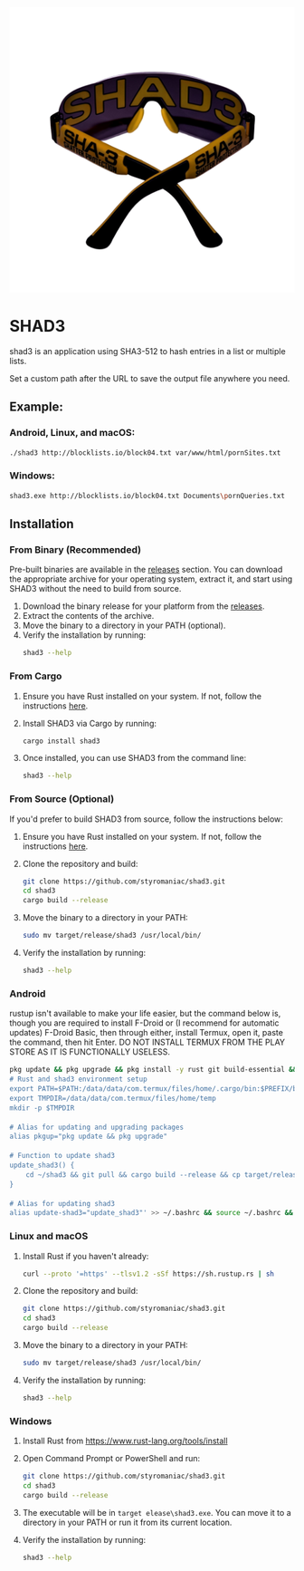 
![SHAD3](https://github.com/styromaniac/shad3/raw/main/SHAD3.png?v=1)

# SHAD3

shad3 is an application using SHA3-512 to hash entries in a list or multiple lists.

Set a custom path after the URL to save the output file anywhere you need.

## Example:

### Android, Linux, and macOS:
```bash
./shad3 http://blocklists.io/block04.txt var/www/html/pornSites.txt
```

### Windows:
```bash
shad3.exe http://blocklists.io/block04.txt Documents\pornQueries.txt
```

## Installation

### From Binary (Recommended)
Pre-built binaries are available in the [releases](https://github.com/styromaniac/shad3/releases) section. You can download the appropriate archive for your operating system, extract it, and start using SHAD3 without the need to build from source.

1. Download the binary release for your platform from the [releases](https://github.com/styromaniac/shad3/releases).
2. Extract the contents of the archive.
3. Move the binary to a directory in your PATH (optional).
4. Verify the installation by running:
   ```bash
   shad3 --help
   ```

### From Cargo
1. Ensure you have Rust installed on your system. If not, follow the instructions [here](https://www.rust-lang.org/tools/install).
   
2. Install SHAD3 via Cargo by running:
   ```bash
   cargo install shad3
   ```

3. Once installed, you can use SHAD3 from the command line:
   ```bash
   shad3 --help
   ```

### From Source (Optional)
If you'd prefer to build SHAD3 from source, follow the instructions below:

1. Ensure you have Rust installed on your system. If not, follow the instructions [here](https://www.rust-lang.org/tools/install).

2. Clone the repository and build:
   ```bash
   git clone https://github.com/styromaniac/shad3.git
   cd shad3
   cargo build --release
   ```

3. Move the binary to a directory in your PATH:
   ```bash
   sudo mv target/release/shad3 /usr/local/bin/
   ```

4. Verify the installation by running:
   ```bash
   shad3 --help
   ```

### Android
rustup isn't available to make your life easier, but the command below is, though you are required to install F-Droid or (I recommend for automatic updates) F-Droid Basic, then through either, install Termux, open it, paste the command, then hit Enter. DO NOT INSTALL TERMUX FROM THE PLAY STORE AS IT IS FUNCTIONALLY USELESS.
```bash
pkg update && pkg upgrade && pkg install -y rust git build-essential && git clone https://github.com/styromaniac/shad3.git && cd shad3 && cargo build --release && cp target/release/shad3 $PREFIX/bin/ && echo -e '
# Rust and shad3 environment setup
export PATH=$PATH:/data/data/com.termux/files/home/.cargo/bin:$PREFIX/bin
export TMPDIR=/data/data/com.termux/files/home/temp
mkdir -p $TMPDIR

# Alias for updating and upgrading packages
alias pkgup="pkg update && pkg upgrade"

# Function to update shad3
update_shad3() {
    cd ~/shad3 && git pull && cargo build --release && cp target/release/shad3 $PREFIX/bin/ && echo "shad3 updated successfully."
}

# Alias for updating shad3
alias update-shad3="update_shad3"' >> ~/.bashrc && source ~/.bashrc && shad3 --help
```

### Linux and macOS
1. Install Rust if you haven't already:
   ```bash
   curl --proto '=https' --tlsv1.2 -sSf https://sh.rustup.rs | sh
   ```

2. Clone the repository and build:
   ```bash
   git clone https://github.com/styromaniac/shad3.git
   cd shad3
   cargo build --release
   ```

3. Move the binary to a directory in your PATH:
   ```bash
   sudo mv target/release/shad3 /usr/local/bin/
   ```

4. Verify the installation by running:
   ```bash
   shad3 --help
   ```

### Windows
1. Install Rust from https://www.rust-lang.org/tools/install

2. Open Command Prompt or PowerShell and run:
   ```bash
   git clone https://github.com/styromaniac/shad3.git
   cd shad3
   cargo build --release
   ```

3. The executable will be in `target
elease\shad3.exe`. You can move it to a directory in your PATH or run it from its current location.

4. Verify the installation by running:
   ```bash
   shad3 --help
   ```
